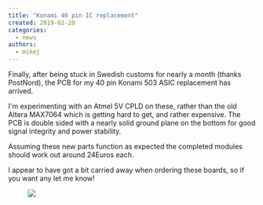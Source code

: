 ```yaml
---
title: "Konami 40 pin IC replacement"
created: 2019-02-20
categories: 
  - news
authors: 
  - mikej
---
```


Finally, after being stuck in Swedish customs for nearly a month (thanks PostNord), the PCB for my 40 pin Konami 503 ASIC replacement has arrived.

I'm experimenting with an Atmel 5V CPLD on these, rather than the old Altera MAX7064 which is getting hard to get, and rather expensive. The PCB is double sided with a nearly solid ground plane on the bottom for good signal integrity and power stability.

Assuming these new parts function as expected the completed modules should work out around 24Euros each.

I appear to have got a bit carried away when ordering these boards, so if you want any let me know!

<figure>

![](@assets/images/20190220_204928.jpg)

<!-- <figure> -->
